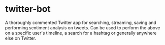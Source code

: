 # twitter-bot
A thoroughly commented Twitter app for searching, streaming, saving and performing sentiment analysis on tweets. Can be used to perform the above on a specific user's timeline, a search for a hashtag or generally anywhere else on Twitter.
